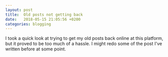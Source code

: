 ```yaml
---
layout: post
title:  Old posts not getting back
date:   2018-05-15 21:05:56 +0200
categories: blogging
---
```


I took a quick look at trying to get my old posts back online at this platform, but it proved to be too much of a hassle. I might redo some of the post I've written before at some point.